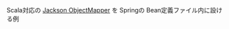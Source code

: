 Scala対応の [Jackson ObjectMapper](http://fasterxml.github.io/jackson-databind/javadoc/2.5/com/fasterxml/jackson/databind/ObjectMapper.html) を Springの Bean定義ファイル内に設ける例
